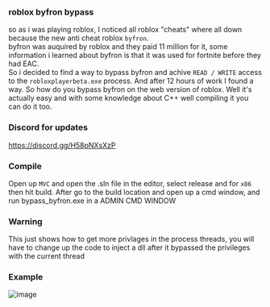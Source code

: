 ### roblox byfron bypass
so as i was playing roblox, I noticed all roblox "cheats" where all down because the new anti cheat roblox ``byfron``.<br>
byfron was auquired by roblox and they paid 11 million for it, some information i learned about byfron is that it was used for fortnite before they had EAC.<br>
So i decided to find a way to bypass byfron and achive ``READ / WRITE`` access to the ``robloxplayerbeta.exe`` process. And after 12 hours of work I found a way.
So how do you bypass byfron on the web version of roblox. Well it's actually easy and with some knowledge about C++ well compiling it you can do it too.


### Discord for updates
https://discord.gg/H58pNXsXzP

### Compile
Open up ``MVC`` and open the .sln file in the editor, select release and for ``x86`` then hit build.
After go to the build location and open up a cmd window, and run bypass_byfron.exe in a ADMIN CMD WINDOW

### Warning
This just shows how to get more privlages in the process threads, you will have to change up the code to inject a dll after it bypassed the privileges with the current thread 

### Example
![image](https://github.com/l4tt/byfron-bypass/assets/97377137/4d500717-93df-4cce-a2a3-e3c432570ea0)


